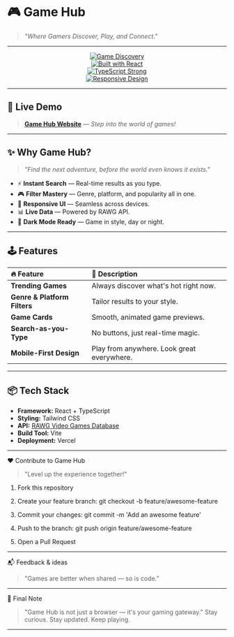 # 🎮 Game Hub  
> _"Where Gamers Discover, Play, and Connect."_

---

<div align="center">

[![Game Discovery](https://img.shields.io/badge/Game%20Discovery-Powered%20by%20RAWG-%23F28C28)](#)  
[![Built with React](https://img.shields.io/badge/Built%20with-React-blue?logo=react)](#)  
[![TypeScript Strong](https://img.shields.io/badge/Crafted%20in-TypeScript-3178c6?logo=typescript)](#)  
[![Responsive Design](https://img.shields.io/badge/UI-Responsive%20&%20Smooth-%23E91E63)](#)

</div>

---

## 🚀 Live Demo

> [**Game Hub Website**](https://game-hub-lime-five-28.vercel.app) — _Step into the world of games!_

---

## ✨ Why Game Hub?

> _"Find the next adventure, before the world even knows it exists."_

- ⚡ **Instant Search** — Real-time results as you type.
- 🎮 **Filter Mastery** — Genre, platform, and popularity all in one.
- 📱 **Responsive UI** — Seamless across devices.
- 📊 **Live Data** — Powered by RAWG API.
- 🌙 **Dark Mode Ready** — Game in style, day or night.

---

## 🕹️ Features

| 🔥 Feature | 🎯 Description |
|:---|:---|
| **Trending Games** | Always discover what's hot right now. |
| **Genre & Platform Filters** | Tailor results to your style. |
| **Game Cards** | Smooth, animated game previews. |
| **Search-as-you-Type** | No buttons, just real-time magic. |
| **Mobile-First Design** | Play from anywhere. Look great everywhere. |

---

## 📦 Tech Stack

- **Framework:** React + TypeScript
- **Styling:** Tailwind CSS
- **API:** [RAWG Video Games Database](https://rawg.io/apidocs)
- **Build Tool:** Vite
- **Deployment:** Vercel

---


❤️ Contribute to Game Hub

> "Level up the experience together!"



1. Fork this repository


2. Create your feature branch: git checkout -b feature/awesome-feature


3. Commit your changes: git commit -m 'Add an awesome feature'


4. Push to the branch: git push origin feature/awesome-feature


5. Open a Pull Request




---

📬 Feedback & ideas 


> "Games are better when shared — so is code."




---

🧠 Final Note

> "Game Hub is not just a browser — it's your gaming gateway."
Stay curious. Stay updated. Keep playing.




---
